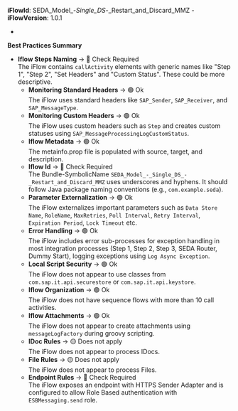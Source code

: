 **iFlowId**: SEDA_Model_-_Single_DS_-_Restart_and_Discard_MMZ - **iFlowVersion**: 1.0.1

-

**Best Practices Summary**
- **Iflow Steps Naming** -> 🔴 Check Required\
        The iFlow contains `callActivity` elements with generic names like "Step 1", "Step 2", "Set Headers" and "Custom Status". These could be more descriptive.
    - **Monitoring Standard Headers** -> 🟢 Ok\
        The iFlow uses standard headers like `SAP_Sender`, `SAP_Receiver`, and `SAP_MessageType`.
    - **Monitoring Custom Headers** -> 🟢 Ok\
        The iFlow uses custom headers such as `Step` and creates custom statuses using `SAP_MessageProcessingLogCustomStatus`.
    - **Iflow Metadata** -> 🟢 Ok\
        The metainfo.prop file is populated with source, target, and description.
    - **Iflow Id** -> 🔴 Check Required\
        The Bundle-SymbolicName `SEDA_Model_-_Single_DS_-_Restart_and_Discard_MMZ` uses underscores and hyphens. It should follow Java package naming conventions (e.g., `com.example.seda`).
    - **Parameter Externalization** -> 🟢 Ok\
        The iFlow externalizes important parameters such as `Data Store Name`, `RoleName`, `MaxRetries`, `Poll Interval`, `Retry Interval`, `Expiration Period`, `Lock Timeout` etc.
    - **Error Handling** -> 🟢 Ok\
        The iFlow includes error sub-processes for exception handling in most integration processes (Step 1, Step 2, Step 3, SEDA Router, Dummy Start), logging exceptions using `Log Async Exception`.
    - **Local Script Security** -> 🟢 Ok\
        The iFlow does not appear to use classes from `com.sap.it.api.securestore` or `com.sap.it.api.keystore`.
    - **Iflow Organization** -> 🟢 Ok\
        The iFlow does not have sequence flows with more than 10 call activities.
    - **Iflow Attachments** -> 🟢 Ok\
        The iFlow does not appear to create attachments using `messageLogFactory` during groovy scripting.
    - **IDoc Rules** -> 🟡 Does not apply\
        The iFlow does not appear to process IDocs.
    - **File Rules** -> 🟡 Does not apply\
        The iFlow does not appear to process Files.
    - **Endpoint Rules** -> 🔴 Check Required\
        The iFlow exposes an endpoint with HTTPS Sender Adapter and is configured to allow Role Based authentication with `ESBMessaging.send` role.